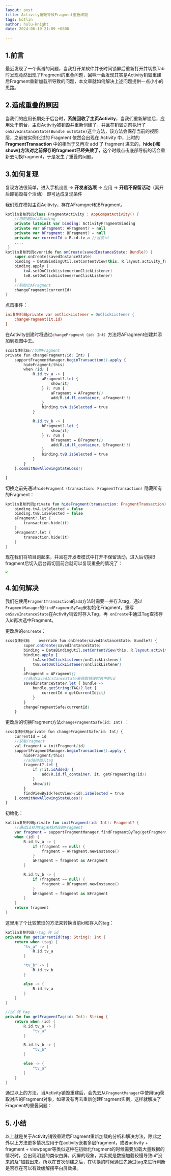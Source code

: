```yaml
---
layout: post
title: Activity销毁导致Fragment重叠问题
tags: kotlin
author: hulu-knight
date: 2024-06-19 21:09 +0800

---
```




## 1.前言

最近发现了一个离谱的问题，当我打开某软件并长时间锁屏后重新打开并切换Tab时发现竟然出现了Fragment的重叠问题，回味一会发现其实是Activity销毁重建后Fragment重新加载所导致的问题，本文章就如何解决上述问题提供一点小小的思路。

## 2.造成重叠的原因

当我们的应用长期处于后台时，**系统回收了主页Activity**，当我们重新解锁后，应用处于前台，主页Activity被销毁并重新创建了，并且在销毁之前执行了`onSaveInstanceState(Bundle outState)`这个方法，该方法会保存当前的视图层，之前被实例化过的 Fragment 依然会出现在 Activity 中，此时的 **FragmentTransaction** 中的相当于又再次 add 了 fragment 进去的，**hide()和show()方法对之前保存的fragment已经失效了**，这个时候点击底部导航的话会重新去切换fragment，于是发生了重叠的问题。

## 3.如何复现

复现方法很简单，进入手机设置 -> **开发者选项** -> 应用 -> **开启不保留活动**（离开后即销毁每个活动） 即可达成复现条件

我们现在模拟主页Acitivty，存在AFramgnet和BFragment。

```kotlin
kotlin复制代码class FragmentActivity : AppCompatActivity() {
    //用的是DataBinding
    private lateinit var binding: ActivityFragmentBinding
    private var aFragment: AFragment? = null
    private var bFragment: BFragment? = null
    private var currentId = R.id.tv_a //当前id
    ....
 }
kotlin复制代码override fun onCreate(savedInstanceState: Bundle?) {
    super.onCreate(savedInstanceState)
    binding = DataBindingUtil.setContentView(this, R.layout.activity_fragment)
    binding.apply {
        tvA.setOnClickListener(onClickListener)
        tvB.setOnClickListener(onClickListener)
    }
    //初始化AFragment
    changeFragment(currentId)
}
```

点击事件：

```ini
ini复制代码private var onClickListener = OnClickListener {
    changeFragment(it.id)
}
```

在Activity创建时将通过`changeFragment（id: Int）`方法将AFragment创建并添加到视图中去。

```scss
scss复制代码//切换Fragment
private fun changeFragment(id: Int) {
    supportFragmentManager.beginTransaction().apply {
        hideFragment(this)
        when (id) {
            R.id.tv_a -> {
                aFragment?.let {
                    show(it)
                } ?: run {
                    aFragment = AFragment()
                    add(R.id.fl_container, aFragment!!)
                }
                binding.tvA.isSelected = true
            }

            R.id.tv_b -> {
                bFragment?.let {
                    show(it)
                } ?: run {
                    bFragment = BFragment()
                    add(R.id.fl_container, bFragment!!)
                }
                binding.tvB.isSelected = true
            }
        }
    }.commitNowAllowingStateLoss()

}
```

切换之前先通过`hideFragment（transaction: FragmentTransaction）`隐藏所有的Fragment：

```kotlin
kotlin复制代码private fun hideFragment(transaction: FragmentTransaction) {
    binding.tvA.isSelected = false
    binding.tvB.isSelected = false
    aFragment?.let {
        transaction.hide(it)
    }
    bFragment?.let {
        transaction.hide(it)
    }
}
```

现在我们将项目跑起来，并且在开发者模式中打开不保留活动，进入后切换B fragment后切入后台再切回前台就可以复现重叠的情况了：

<img src="https://raw.githubusercontent.com/hulu-knight/Clouding-Pic/master/picture202406192200006.GIF" style="zoom:50%;" />

## 4.如何解决

我们在使用`FragmentTransaction`的`add`方法时需要一并存入tag，通过`FragmentManager`的`findFragmentByTag`来初始化Fragment，重写`onSaveInstanceState`在Activity销毁时存入Tag，再` onCreate`中通过Tag查找存入id再次选中Fragment。

更改后的`onCreate`：

```scss
scss复制代码    override fun onCreate(savedInstanceState: Bundle?) {
        super.onCreate(savedInstanceState)
        binding = DataBindingUtil.setContentView(this, R.layout.activity_fragment)
        binding.apply {
            tvA.setOnClickListener(onClickListener)
            tvB.setOnClickListener(onClickListener)
        }
        aFragment = AFragment()
        //通过savedInstanceState来获取销毁时选中的id
        savedInstanceState?.let { bundle ->
            bundle.getString(TAG)?.let {
                currentId = getCurrentId(it)
            }
        }
        changeFragmentSafe(currentId)
    }
```

更改后的切换Fragment方法`changeFragmentSafe(id: Int) `：

```scss
scss复制代码private fun changeFragmentSafe(id: Int) {
    currentId = id
    //获取Fragment
    val fragment = initFragment(id)
    supportFragmentManager.beginTransaction().apply {
        hideFragment(this)
        //add时加入tag
        fragment?.let {
            if (!it.isAdded) {
                add(R.id.fl_container, it, getFragmentTag(id))
            }
            show(it)
        }
        findViewById<TextView>(id).isSelected = true
    }.commitNowAllowingStateLoss()
}
```

初始化：

```kotlin
kotlin复制代码private fun initFragment(id: Int): Fragment? {
    //通过id转为tag来找对应的Fragment
    var fragment = supportFragmentManager.findFragmentByTag(getFragmentTag(id))
    when (id) {
        R.id.tv_a -> {
            if (fragment == null) {
                fragment = AFragment.newInstance()
            }
            aFragment = fragment as AFragment
        }

        R.id.tv_b -> {
            if (fragment == null) {
                fragment = BFragment.newInstance()
            }
            bFragment = fragment as BFragment
        }
    }
    return fragment
}
```

这里用了个比较繁琐的方法来转换当前id和存入的tag：

```kotlin
kotlin复制代码//tag 转 id
private fun getCurrentId(tag: String): Int {
    return when (tag) {
        "tv_a" -> {
            R.id.tv_a
        }

        "tv_b" -> {
            R.id.tv_b
        }

        else -> {
            R.id.tv_a
        }
    }
}

//id 转 tag
private fun getFragmentTag(id: Int): String {
    return when (id) {
        R.id.tv_a -> {
            "tv_a"
        }

        R.id.tv_b -> {
            "tv_b"
        }

        else -> {
            "tv_a"
        }
    }
}
```

通过以上的方法，当Activity销毁重建后，会先去从`FragmentManager`中使用tag获取对应的Fragment对象，如果没有再去重新创建Fragment实例，这样就解决了Fragment的重叠问题：

## 5. 小结

以上就是关于Activity销毁重建后Fragment重新加载的分析和解决方法，除此之外以上方法更多情况应用于在activity嵌套多层fragment，或者activity + fragment + viewpager等类似这种在初始化fragment的时候需要加载大量数据的情况时，会出现明显的类似白屏，闪屏的现象，其实就是数据加载较慢导致ui”没来的及“加载出来。所以在首次创建之后，在切换的时候通过先通过tag来进行判断是否存在可以有效缓解摆平白屏效果。

